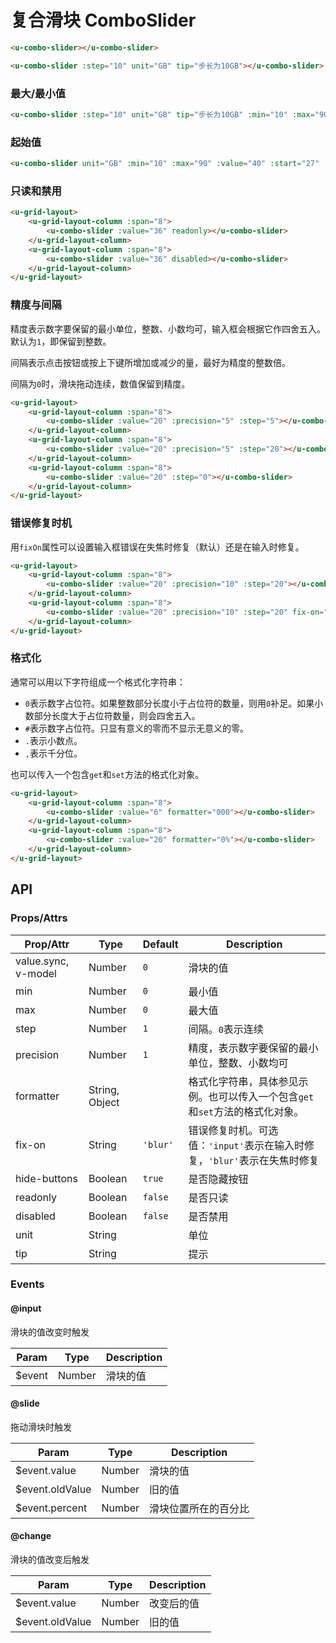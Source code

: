 # 复合滑块 ComboSlider

``` html
<u-combo-slider></u-combo-slider>
```

``` html
<u-combo-slider :step="10" unit="GB" tip="步长为10GB"></u-combo-slider>
```

### 最大/最小值

``` html
<u-combo-slider :step="10" unit="GB" tip="步长为10GB" :min="10" :max="90" :value="40"></u-combo-slider>
```

### 起始值

``` html
<u-combo-slider unit="GB" :min="10" :max="90" :value="40" :start="27" :step="5"></u-combo-slider>
```

### 只读和禁用
``` html
<u-grid-layout>
    <u-grid-layout-column :span="8">
        <u-combo-slider :value="36" readonly></u-combo-slider>
    </u-grid-layout-column>
    <u-grid-layout-column :span="8">
        <u-combo-slider :value="36" disabled></u-combo-slider>
    </u-grid-layout-column>
</u-grid-layout>
```

### 精度与间隔

精度表示数字要保留的最小单位，整数、小数均可，输入框会根据它作四舍五入。默认为`1`，即保留到整数。

间隔表示点击按钮或按上下键所增加或减少的量，最好为精度的整数倍。

间隔为`0`时，滑块拖动连续，数值保留到精度。

``` html
<u-grid-layout>
    <u-grid-layout-column :span="8">
        <u-combo-slider :value="20" :precision="5" :step="5"></u-combo-slider>
    </u-grid-layout-column>
    <u-grid-layout-column :span="8">
        <u-combo-slider :value="20" :precision="5" :step="20"></u-combo-slider>
    </u-grid-layout-column>
    <u-grid-layout-column :span="8">
        <u-combo-slider :value="20" :step="0"></u-combo-slider>
    </u-grid-layout-column>
</u-grid-layout>
```

### 错误修复时机

用`fixOn`属性可以设置输入框错误在失焦时修复（默认）还是在输入时修复。

``` html
<u-grid-layout>
    <u-grid-layout-column :span="8">
        <u-combo-slider :value="20" :precision="10" :step="20"></u-combo-slider>
    </u-grid-layout-column>
    <u-grid-layout-column :span="8">
        <u-combo-slider :value="20" :precision="10" :step="20" fix-on="input"></u-combo-slider>
    </u-grid-layout-column>
</u-grid-layout>
```

### 格式化

通常可以用以下字符组成一个格式化字符串：

- `0`表示数字占位符。如果整数部分长度小于占位符的数量，则用`0`补足。如果小数部分长度大于占位符数量，则会四舍五入。
- `#`表示数字占位符。只显有意义的零而不显示无意义的零。
- `.`表示小数点。
- `,`表示千分位。

也可以传入一个包含`get`和`set`方法的格式化对象。

``` html
<u-grid-layout>
    <u-grid-layout-column :span="8">
        <u-combo-slider :value="6" formatter="000"></u-combo-slider>
    </u-grid-layout-column>
    <u-grid-layout-column :span="8">
        <u-combo-slider :value="20" formatter="0%"></u-combo-slider>
    </u-grid-layout-column>
</u-grid-layout>
```


## API
### Props/Attrs

| Prop/Attr | Type | Default | Description |
| --------- | ---- | ------- | ----------- |
| value.sync, v-model | Number | `0` | 滑块的值 |
| min | Number | `0` | 最小值 |
| max | Number | `0` | 最大值 |
| step | Number | `1` | 间隔。`0`表示连续 |
| precision | Number | `1` | 精度，表示数字要保留的最小单位，整数、小数均可 |
| formatter | String, Object |  | 格式化字符串，具体参见示例。也可以传入一个包含`get`和`set`方法的格式化对象。 |
| fix-on | String | `'blur'` | 错误修复时机。可选值：`'input'`表示在输入时修复，`'blur'`表示在失焦时修复 |
| hide-buttons | Boolean | `true` | 是否隐藏按钮 |
| readonly | Boolean | `false` | 是否只读 |
| disabled | Boolean | `false` | 是否禁用 |
| unit | String |  | 单位 |
| tip | String |  | 提示 |

### Events

#### @input

滑块的值改变时触发

| Param | Type | Description |
| ----- | ---- | ----------- |
| $event | Number | 滑块的值 |

#### @slide

拖动滑块时触发

| Param | Type | Description |
| ----- | ---- | ----------- |
| $event.value | Number | 滑块的值 |
| $event.oldValue | Number | 旧的值 |
| $event.percent | Number | 滑块位置所在的百分比 |

#### @change

滑块的值改变后触发

| Param | Type | Description |
| ----- | ---- | ----------- |
| $event.value | Number | 改变后的值 |
| $event.oldValue | Number | 旧的值 |
